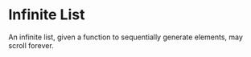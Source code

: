 # Infinite List

An infinite list, given a function to sequentially generate elements, may scroll forever.
